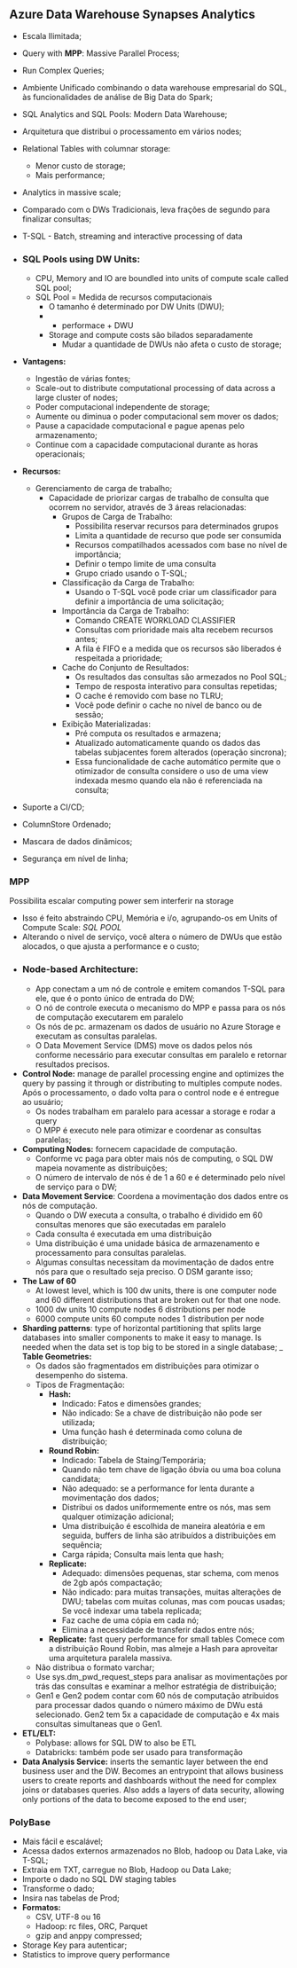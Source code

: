 ## Azure Data Warehouse Synapses Analytics
- Escala Ilimitada;
- Query with __MPP__: Massive Parallel Process;
- Run Complex Queries;
- Ambiente Unificado combinando o data warehouse empresarial do SQL, às funcionalidades de análise de Big Data do Spark;
- SQL Analytics and SQL Pools: Modern Data Warehouse;
- Arquitetura que distribui o processamento em vários nodes;
- Relational Tables with columnar storage:
  - Menor custo de storage;
  - Mais performance;
- Analytics in massive scale;
- Comparado com o DWs Tradicionais, leva frações de segundo para finalizar consultas;
- T-SQL - Batch, streaming and interactive processing of data
- ### __SQL Pools using DW Units:__
  - CPU, Memory and IO are boundled into units of compute scale called SQL pool;
  - SQL Pool = Medida de recursos computacionais
    - O tamanho é determinado por DW Units (DWU);
    - + performace + DWU
    - Storage and compute costs são bilados separadamente
      - Mudar a quantidade de DWUs não afeta o custo de storage;
- __Vantagens:__
  - Ingestão de várias fontes;
  - Scale-out to distribute computational processing of data across a large cluster of nodes;
  - Poder computacional independente de storage;
  - Aumente ou diminua o poder computacional sem mover os dados;
  - Pause a capacidade computacional e pague apenas pelo armazenamento;
  - Continue com a capacidade computacional durante as horas operacionais;
  
- __Recursos:__
  - Gerenciamento de carga de trabalho;
    - Capacidade de priorizar cargas de trabalho de consulta que ocorrem no servidor, através de 3 áreas relacionadas:
      - Grupos de Carga de Trabalho:
        - Possibilita reservar recursos para determinados grupos
        - Limita a quantidade de recurso que pode ser consumida
        - Recursos compatilhados acessados com base no nível de importância;
        - Definir o tempo limite de uma consulta
        - Grupo criado usando o T-SQL;
      - Classificação da Carga de Trabalho:
        - Usando o T-SQL você pode criar um classificador para definir a importância de uma solicitação;
      - Importância da Carga de Trabalho:
        - Comando CREATE WORKLOAD CLASSIFIER
        - Consultas com prioridade mais alta recebem recursos antes;
        - A fila é FIFO e a medida que os recursos são liberados é respeitada a prioridade;
      - Cache do Conjunto de Resultados:
        - Os resultados das consultas são armezados no Pool SQL;
        - Tempo de resposta interativo para consultas repetidas;
        - O cache é removido com base no TLRU;
        - Você pode definir o cache no nível de banco ou de sessão;
      - Exibição Materializadas:
        - Pré computa os resultados e armazena;
        - Atualizado automaticamente quando os dados das tabelas subjacentes forem alterados (operação sincrona);
        - Essa funcionalidade de cache automático permite que o otimizador de consulta considere o uso de uma view indexada mesmo quando ela não é referenciada na consulta;
- Suporte a CI/CD;
- ColumnStore Ordenado;
- Mascara de dados dinâmicos;
- Segurança em nível de linha;
### __MPP__
  Possibilita escalar computing power sem interferir na storage
  - Isso é feito abstraindo CPU, Memória e i/o, agrupando-os em Units of Compute Scale: *SQL POOL*
  - Alterando o nivel de serviço, você altera o número de DWUs que estão alocados, o que ajusta a performance e o custo;
  - ### Node-based Architecture:
    - App conectam a um nó de controle e emitem comandos T-SQL para ele, que é o ponto único de entrada do DW;
    - O nó de controle executa o mecanismo do MPP e passa para os nós de computação executarem em paralelo
    - Os nós de pc. armazenam os dados de usuário no Azure Storage e executam as consultas paralelas.
    - O Data Movement Service (DMS) move os dados pelos nós conforme necessário para executar consultas em paralelo e retornar resultados precisos.
  - __Control Node:__ manage de parallel processing engine and optimizes the query by passing it through or distributing to multiples compute nodes. Após o processamento, o dado volta para o control node e é entregue ao usuário;
    - Os nodes trabalham em paralelo para acessar a storage e rodar a query
    - O MPP é executo nele para otimizar e coordenar as consultas paralelas;
  - __Computing Nodes:__  fornecem capacidade de computação.
    - Conforme vc paga para obter mais nós de computing, o SQL DW mapeia novamente as distribuições;
    - O número de intervalo de nós é de 1 a 60 e é determinado pelo nível de serviço para o DW;
  - __Data Movement Service__: Coordena a movimentação dos dados entre os nós de computação. 
    - Quando o DW executa a consulta, o trabalho é dividido em 60 consultas menores que são executadas em paralelo
    - Cada consulta é executada em uma distribuição
    - Uma distribuição é uma unidade básica de armazenamento e processamento para consultas paralelas.
    - Algumas consultas necessitam da movimentação de dados entre nós para que o resultado seja preciso. O DSM garante isso;
- __The Law of 60__
  - At lowest level, which is 100 dw units, there is one computer node and 60 different distributions that are broken out for that one node.
  - 1000 dw units 10 compute nodes 6 distributions per node 
  - 6000 compute units 60 compute nodes 1 distribution per node
- __Sharding patterns__: type of horizontal partitioning that splits large databases into smaller components to make it easy to manage. Is needed when the data set is top big to be stored in a single database;
_ __Table Geometries:__
  - Os dados são fragmentados em distribuições para otimizar o desempenho do sistema.
  - Tipos de Fragmentação:
    - __Hash:__
      - Indicado: Fatos e dimensões grandes;
      - Não indicado: Se a chave de distribuição não pode ser utilizada;
      - Uma função hash é determinada como coluna de distribuição;
    - __Round Robin:__ 
      - Indicado: Tabela de Staing/Temporária;
      - Quando não tem chave de ligação óbvia ou uma boa coluna candidata;
      - Não adequado: se a performance for lenta durante a movimentação dos dados;
      - Distribui os dados uniformemente entre os nós, mas sem qualquer otimização adicional;
      - Uma distribuição é escolhida de maneira aleatória e em seguida, buffers de linha são atribuídos a distribuições em sequência;
      - Carga rápida; Consulta mais lenta que hash;
    - __Replicate:__
      - Adequado: dimensões pequenas, star schema, com menos de 2gb após compactação;
      - Não indicado: para muitas transações, muitas alterações de DWU; tabelas com muitas colunas, mas com poucas usadas; Se você indexar uma tabela replicada;
      - Faz cache de uma cópia em cada nó;
      - Elimina a necessidade de transferir dados entre nós;    
    - __Replicate:__ fast query performance for small tables
  Comece com a distribuição Round Robin, mas almeje a Hash para aproveitar uma arquitetura paralela massiva.
  - Não distribua o formato varchar;
  - Use sys.dm_pwd_request_steps para analisar as movimentações por trás das consultas e examinar a melhor estratégia de distribuição;
  - Gen1 e Gen2 podem contar com 60 nós de computação atribuidos para processar dados quando o número máximo de DWu está selecionado. Gen2 tem 5x a capacidade de computação e 4x mais consultas simultaneas que o Gen1.
- __ETL/ELT:__
  - Polybase: allows for SQL DW to also be ETL
  - Databricks: também pode ser usado para transformação
- __Data Analysis Service:__ inserts the semantic layer between the end business user and the DW. Becomes an entrypoint that allows business users to create reports and dashboards without the need for complex joins or databases queries. Also adds a layers of data security, allowing only portions of the data to become exposed to the end user;

### __PolyBase__
  - Mais fácil e escalável;
  - Acessa dados externos armazenados no Blob, hadoop ou Data Lake, via T-SQL;
  - Extraia em TXT, carregue no Blob, Hadoop ou Data Lake;
  - Importe o dado no SQL DW staging tables
  - Transforme o dado;
  - Insira nas tabelas de Prod;
  - __Formatos:__
    - CSV, UTF-8 ou 16
    - Hadoop: rc files, ORC, Parquet
    - gzip and anppy compressed;
  - Storage Key para autenticar;
  - Statistics to improve query performance
